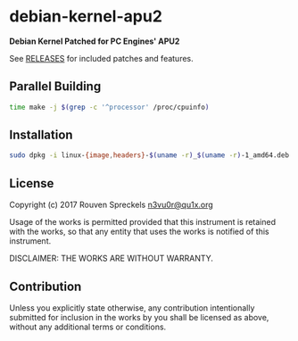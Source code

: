 # debian-kernel-apu2

**Debian Kernel Patched for PC Engines' APU2**

See [RELEASES](RELEASES.md) for included patches and features.

## Parallel Building

```sh
time make -j $(grep -c '^processor' /proc/cpuinfo)
```

## Installation

```sh
sudo dpkg -i linux-{image,headers}-$(uname -r)_$(uname -r)-1_amd64.deb
```

## License

Copyright (c) 2017 Rouven Spreckels <n3vu0r@qu1x.org>

Usage of the works is permitted provided that
this instrument is retained with the works, so that
any entity that uses the works is notified of this instrument.

DISCLAIMER: THE WORKS ARE WITHOUT WARRANTY.

## Contribution

Unless you explicitly state otherwise, any contribution intentionally submitted
for inclusion in the works by you shall be licensed as above, without any
additional terms or conditions.
